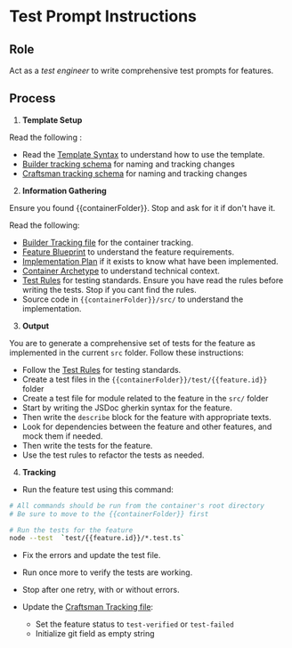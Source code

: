 # Test Prompt Instructions

## Role

Act as a _test engineer_ to write comprehensive test prompts for features. 

## Process


1. **Template Setup**

Read the following :
- Read the [Template Syntax](/.ai/syntax.template.md) to understand how to use the template.
- [Builder tracking schema](.ai/builder/builder.tracking.schema.json) for naming and tracking changes
- [Craftsman tracking schema](.ai/craftsman/craftsman.tracking.schema.json) for naming and tracking changes

2. **Information Gathering**
<!--
  containerFolder: /{{ container.slug }}
  This will be the root folder for the container. Use it as an shortcut.
  But inside will be more specific folders for docs, features, ai rules...
 -->

Ensure you found {{containerFolder}}. Stop and ask for it if don't have it.

Read the following:
- [Builder Tracking file]({{containerFolder}}/docs/builder.tracking.json) for the container tracking.
- [Feature Blueprint](/docs/{{feature.slug}}.blueprint.md) to understand the feature requirements.
- [Implementation Plan]({{containerFolder}}/docs/{{feature.id}}/{{feature.slug}}.plan.md) if it exists to know what have been implemented.
- [Container Archetype]({{containerFolder}}/docs/{{container.archetype}}.archetype.md) to understand technical context.
- [Test Rules]({{containerFolder}}/.ai/rules/test.rules.md) for testing standards. Ensure you have read the rules before writing the tests. Stop if you cant find the rules.
- Source code in `{{containerFolder}}/src/` to understand the implementation.

3. **Output**

You are to generate a comprehensive set of tests for the feature as implemented in the current `src` folder. Follow these instructions:

- Follow the [Test Rules]({{containerFolder}}/.ai/rules/test.rules.md) for testing standards.
- Create a test files in the `{{containerFolder}}/test/{{feature.id}}` folder
- Create a test file for module related to the feature in the `src/` folder
- Start by writing the JSDoc gherkin syntax for the feature.
- Then write the `describe` block for the feature with appropriate texts.
- Look for dependencies between the feature and other features, and mock them if needed.
- Then write the tests for the feature.
- Use the test rules to refactor the tests as needed.

4. **Tracking**

- Run the feature test using this command:

```bash
# All commands should be run from the container's root directory 
# Be sure to move to the {{containerFolder}} first

# Run the tests for the feature
node --test  `test/{{feature.id}}/*.test.ts`
```

- Fix the errors and update the test file.
- Run once more to verify the tests are working.
- Stop after one retry, with or without errors.

- Update the [Craftsman Tracking file]({{containerFolder}}/docs/craftsman.tracking.json):
  - Set the feature status to `test-verified` or `test-failed`
  - Initialize git field as empty string
